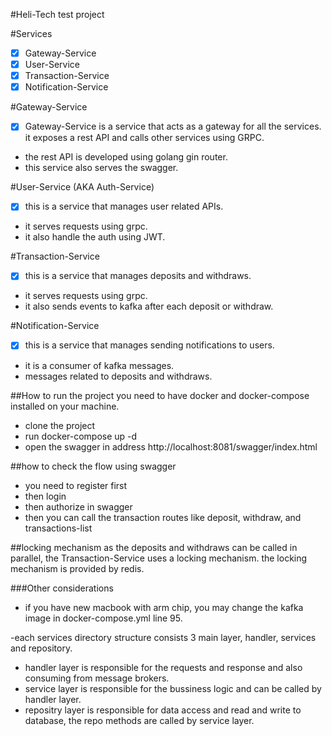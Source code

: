 #Heli-Tech test project

#Services
- [x] Gateway-Service
- [x] User-Service
- [x] Transaction-Service
- [x] Notification-Service

#Gateway-Service
- [x] Gateway-Service is a service that acts as a gateway for all the services.
it exposes a rest API and calls other services using GRPC.
- the rest API is developed using golang gin router.
- this service also serves the swagger.

#User-Service (AKA Auth-Service)
- [x] this is a service that manages user related APIs.
- it serves requests using grpc.
- it also handle the auth using JWT.

#Transaction-Service 
- [x] this is a service that manages deposits and withdraws.
- it serves requests using grpc.
- it also sends events to kafka after each deposit or withdraw.

#Notification-Service 
- [x] this is a service that manages sending notifications to users.
- it is a consumer of kafka messages.
- messages related to deposits and withdraws.

##How to run the project
you need to have docker and docker-compose installed on your machine.
- clone the project
- run docker-compose up -d
- open the swagger in address http://localhost:8081/swagger/index.html


##how to check the flow using swagger
- you need to register first
- then login
- then authorize in swagger
- then you can call the transaction routes like deposit, withdraw, and transactions-list


##locking mechanism
as the deposits and withdraws can be called in parallel, the Transaction-Service uses a locking mechanism.
the locking mechanism is provided by redis.


###Other considerations
- if you have new macbook with arm chip, you may change the kafka image in docker-compose.yml line 95.

-each services directory structure consists 3 main layer, handler, services and repository.
* handler layer is responsible for the requests and response and also consuming from message brokers.
* service layer is responsible for the bussiness logic and can be called by handler layer.
* repositry layer is responsible for data access and read and write to database, the repo methods are called by service layer.
